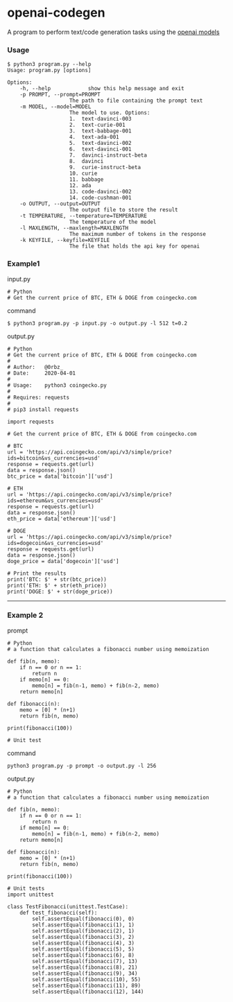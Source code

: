 # openai-codegen

A program to perform text/code generation tasks using the [openai models](https://beta.openai.com/docs/models/overview)

### Usage

    $ python3 program.py --help
    Usage: program.py [options]

    Options:
        -h, --help            show this help message and exit
        -p PROMPT, --prompt=PROMPT
                        The path to file containing the prompt text
        -m MODEL, --model=MODEL
                        The model to use. Options: 
                        1.  text-davinci-003 
                        2.  text-curie-001 
                        3.  text-babbage-001 
                        4.  text-ada-001
                        5.  text-davinci-002 
                        6.  text-davinci-001 
                        7.  davinci-instruct-beta 
                        8.  davinci 
                        9.  curie-instruct-beta 
                        10. curie 
                        11. babbage 
                        12. ada 
                        13. code-davinci-002 
                        14. code-cushman-001
        -o OUTPUT, --output=OUTPUT
                        The output file to store the result
        -t TEMPERATURE, --temperature=TEMPERATURE
                        The temperature of the model
        -l MAXLENGTH, --maxlength=MAXLENGTH
                        The maximum number of tokens in the response
        -k KEYFILE, --keyfile=KEYFILE
                        The file that holds the api key for openai

### Example1

input.py

    # Python
    # Get the current price of BTC, ETH & DOGE from coingecko.com

command

    $ python3 program.py -p input.py -o output.py -l 512 t=0.2

output.py

    # Python
    # Get the current price of BTC, ETH & DOGE from coingecko.com
    #
    # Author:   @0rbz_
    # Date:     2020-04-01
    #
    # Usage:    python3 coingecko.py
    #
    # Requires: requests
    #
    # pip3 install requests

    import requests

    # Get the current price of BTC, ETH & DOGE from coingecko.com

    # BTC
    url = 'https://api.coingecko.com/api/v3/simple/price?ids=bitcoin&vs_currencies=usd'
    response = requests.get(url)
    data = response.json()
    btc_price = data['bitcoin']['usd']

    # ETH
    url = 'https://api.coingecko.com/api/v3/simple/price?ids=ethereum&vs_currencies=usd'
    response = requests.get(url)
    data = response.json()
    eth_price = data['ethereum']['usd']

    # DOGE
    url = 'https://api.coingecko.com/api/v3/simple/price?ids=dogecoin&vs_currencies=usd'
    response = requests.get(url)
    data = response.json()
    doge_price = data['dogecoin']['usd']

    # Print the results
    print('BTC: $' + str(btc_price))
    print('ETH: $' + str(eth_price))
    print('DOGE: $' + str(doge_price))


---
### Example 2

prompt

    # Python
    # a function that calculates a fibonacci number using memoization

    def fib(n, memo):
        if n == 0 or n == 1:
            return n
        if memo[n] == 0:
            memo[n] = fib(n-1, memo) + fib(n-2, memo)
        return memo[n]

    def fibonacci(n):
        memo = [0] * (n+1)
        return fib(n, memo)

    print(fibonacci(100))

    # Unit test

command

    python3 program.py -p prompt -o output.py -l 256

output.py

    # Python
    # a function that calculates a fibonacci number using memoization

    def fib(n, memo):
        if n == 0 or n == 1:
            return n
        if memo[n] == 0:
            memo[n] = fib(n-1, memo) + fib(n-2, memo)
        return memo[n]

    def fibonacci(n):
        memo = [0] * (n+1)
        return fib(n, memo)

    print(fibonacci(100))

    # Unit tests
    import unittest

    class TestFibonacci(unittest.TestCase):
        def test_fibonacci(self):
            self.assertEqual(fibonacci(0), 0)
            self.assertEqual(fibonacci(1), 1)
            self.assertEqual(fibonacci(2), 1)
            self.assertEqual(fibonacci(3), 2)
            self.assertEqual(fibonacci(4), 3)
            self.assertEqual(fibonacci(5), 5)
            self.assertEqual(fibonacci(6), 8)
            self.assertEqual(fibonacci(7), 13)
            self.assertEqual(fibonacci(8), 21)
            self.assertEqual(fibonacci(9), 34)
            self.assertEqual(fibonacci(10), 55)
            self.assertEqual(fibonacci(11), 89)
            self.assertEqual(fibonacci(12), 144)
